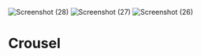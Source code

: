 ![Screenshot (28)](https://user-images.githubusercontent.com/114283330/206835992-f1edc1c3-05e3-4cd9-bd50-51bfa579e5d4.png)
![Screenshot (27)](https://user-images.githubusercontent.com/114283330/206835994-b7bd030b-24f7-4e2a-b475-d205ef67c8b2.png)
![Screenshot (26)](https://user-images.githubusercontent.com/114283330/206835996-ba9d4ded-775d-4a67-b875-dac6d0ce3182.png)
# Crousel
